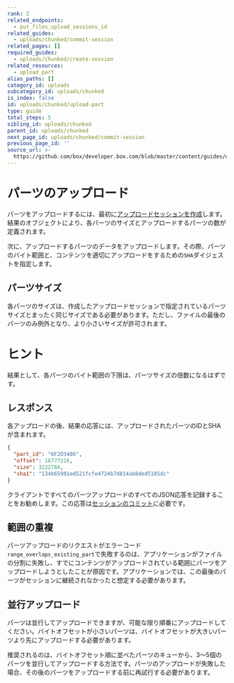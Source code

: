 ```yaml
---
rank: 2
related_endpoints:
  - put_files_upload_sessions_id
related_guides:
  - uploads/chunked/commit-session
related_pages: []
required_guides:
  - uploads/chunked/create-session
related_resources:
  - upload_part
alias_paths: []
category_id: uploads
subcategory_id: uploads/chunked
is_index: false
id: uploads/chunked/upload-part
type: guide
total_steps: 5
sibling_id: uploads/chunked
parent_id: uploads/chunked
next_page_id: uploads/chunked/commit-session
previous_page_id: ''
source_url: >-
  https://github.com/box/developer.box.com/blob/master/content/guides/uploads/chunked/upload-part.md
---
```

# パーツのアップロード

パーツをアップロードするには、最初に[アップロードセッションを作成][createsession]します。結果のオブジェクトにより、各パーツのサイズとアップロードするパーツの数が定義されます。

次に、アップロードするパーツのデータをアップロードします。その際、パーツのバイト範囲と、コンテンツを適切にアップロードをするための`SHA`ダイジェストを指定します。

<Samples id="put_files_upload_sessions_id">

</Samples>

## パーツサイズ

各パーツのサイズは、作成したアップロードセッションで指定されているパーツサイズとまったく同じサイズである必要があります。ただし、ファイルの最後のパーツのみ例外となり、より小さいサイズが許可されます。

<Message>

# ヒント

結果として、各パーツのバイト範囲の下限は、パーツサイズの倍数になるはずです。

</Message>

## レスポンス

各アップロードの後、結果の応答には、アップロードされたパーツのIDとSHAが含まれます。

```json
{
  "part_id": "6F2D3486",
  "offset": 16777216,
  "size": 3222784,
  "sha1": "134b65991ed521fcfe4724b7d814ab8ded5185dc"
}
```

<Message warning>

クライアントですべてのパーツアップロードのすべてのJSON応答を記録することをお勧めします。この応答は[セッションのコミット][commit]に必要です。

</Message>

## 範囲の重複

パーツアップロードのリクエストがエラーコード`range_overlaps_existing_part`で失敗するのは、アプリケーションがファイルの分割に失敗し、すでにコンテンツがアップロードされている範囲にパーツをアップロードしようとしたことが原因です。アプリケーションでは、この最後のパーツがセッションに継続されなかったと想定する必要があります。

## 並行アップロード

パーツは並行してアップロードできますが、可能な限り順番にアップロードしてください。バイトオフセットが小さいパーツは、バイトオフセットが大きいパーツより先にアップロードする必要があります。

推奨されるのは、バイトオフセット順に並べたパーツのキューから、3～5個のパーツを並行してアップロードする方法です。パーツのアップロードが失敗した場合、その後のパーツをアップロードする前に再試行する必要があります。

[commit]: g://uploads/chunked/commit-session

[createsession]: g://uploads/chunked/create-session
